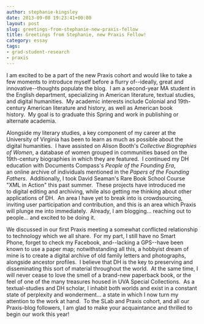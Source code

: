 ```yaml
---
author: stephanie-kingsley
date: 2013-09-08 19:23:41+00:00
layout: post
slug: greetings-from-stephanie-new-praxis-fellow
title: Greetings from Stephanie, new Praxis Fellow!
category: essay
tags:
- grad-student-research
- praxis
---
```


I am excited to be a part of the new Praxis cohort and would like to take a few moments to introduce myself before a flurry of--ideally, great and innovative--thoughts populate the blog.  I am a second-year MA student in the English department, specializing in American literature, textual studies, and digital humanities.  My academic interests include Colonial and 19th-century American literature and history, as well as American book history.  My goal is to graduate this Spring and work in publishing or alternate academia.

Alongside my literary studies, a key component of my career at the University of Virginia has been to learn as much as possible about the digital humanities.  I have assisted on Alison Booth's _Collective Biographies of Women_, a database of women grouped in communities based on the 19th-century biographies in which they are featured.  I continued my DH education with Documents Compass's _People of the Founding Era_, an online archive of individuals mentioned in the _Papers of the Founding Fathers_.  Additionally, I took David Seaman's Rare Book School Course "XML in Action" this past summer.  These projects have introduced me to digital editing and archiving, while also getting me thinking about other applications of DH.  An area I have yet to break into is crowdsourcing, inviting user participation and contribution, and this is an area which Praxis will plunge me into immediately.  Already, I am blogging... reaching out to people... and excited to be doing it.

We discussed in our first Praxis meeting a somewhat conflicted relationship to technology which we all share.  For my part, I still have no Smart Phone, forget to check my Facebook, and--lacking a GPS--have been known to use a paper map; notwithstanding all this, a hobbyist dream of mine is to create a digital archive of old family letters and photographs, alongside ancestor profiles.  I believe that DH is the key to preserving and disseminating this sort of material throughout the world.  At the same time, I will never cease to love the smell of a brand-new paperback book, or the feel of one of the many treasures housed in UVA Special Collections.  As a textual-studies and DH scholar, I inhabit both worlds and exist in a constant state of perplexity and wonderment... a state in which I now turn my attention to the work at hand.  To the SLab and Praxis cohort, and all our Praxis-blog followers, I am glad to make your acquaintance and thrilled to begin our work this year!

